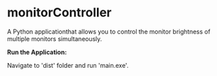 # monitorController

A Python applicationthat allows you to control the monitor brightness of multiple monitors simultaneously.

**Run the Application:**

Navigate to 'dist' folder and run 'main.exe'.
